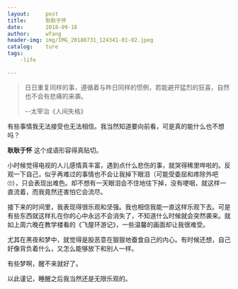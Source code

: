 ```yaml
---
layout:     post
title:      耿耿于怀
date:       2018-09-18
author:     wfang
header-img: img/IMG_20180731_124341-01-02.jpeg
catalog:    ture
tags:
    -life

---
```


> 日日重复同样的事，遵循着与昨日同样的惯例，若能避开猛烈的狂喜，自然也不会有悲痛的来袭。
>
> --太宰治《人间失格》

有些事情我无法接受也无法相信。我当然知道要向前看，可是真的能什么也不想吗？

**耿耿于怀** 这个成语形容得真贴切。

小时候觉得电视的人儿感情真丰富，遇到点什么悲伤的事，就哭得稀里哗啦的。反观一下自己，似乎再难过的事情也不会让我掉下眼泪（可能受委屈和疼除外吧🙄），只会表现出难色。却不想有一天眼泪会不住地往下掉，没有哽咽，就这样一直流着，而我竟然还害怕它会流尽。

接下来的时间里，我表现得很乐观和坚强。我也相信我能一直这样乐观下去。可是有些东西就这样扎在你的心中永远不会消失了，不知道什么时候就会突然袭来。就如上周六晚在教学楼看的《飞屋环游记》，一些温馨的画面却让我很难受。

尤其在黑夜和梦中，就觉得是股恶意在狠狠地蚕食自己的内心。有时候还想，自己好像背负着什么，又怎么能够放下和别人一样。

有些梦啊，醒不来就好了。

以此谨记，睡醒之后我当然还是无限乐观的。
